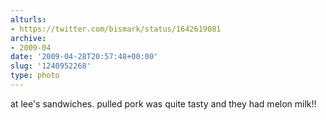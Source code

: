 ```yaml
---
alturls:
- https://twitter.com/bismark/status/1642619081
archive:
- 2009-04
date: '2009-04-28T20:57:48+00:00'
slug: '1240952268'
type: photo
---
```


at lee's sandwiches. pulled pork was quite tasty and they had melon milk!!
